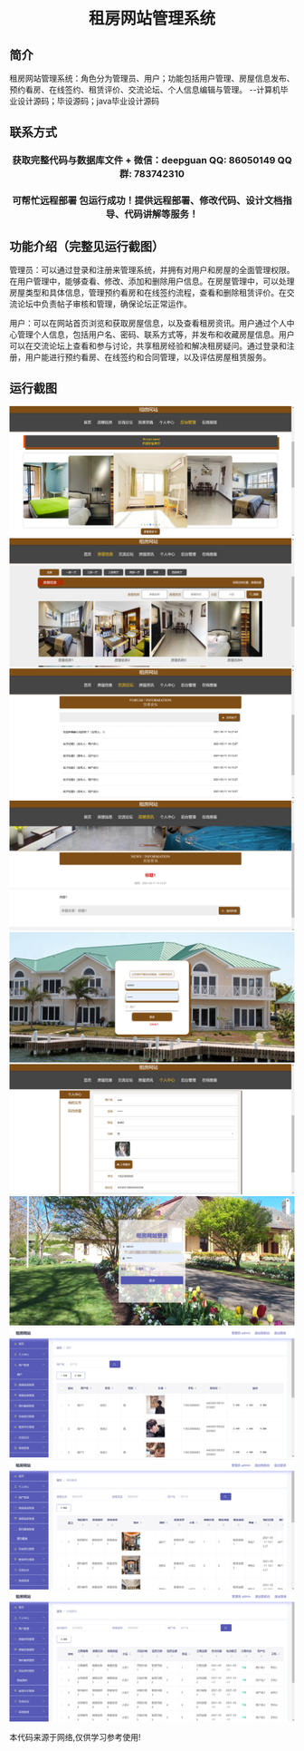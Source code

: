 <p><h1 align="center">租房网站管理系统</h1></p>

## 简介
租房网站管理系统：角色分为管理员、用户；功能包括用户管理、房屋信息发布、预约看房、在线签约、租赁评价、交流论坛、个人信息编辑与管理。    --计算机毕业设计源码；毕设源码；java毕业设计源码


## 联系方式
<p><h3 align="center">获取完整代码与数据库文件 + 微信：deepguan QQ: 86050149 QQ群: 783742310</h3></p>
<p><h3 align="center">可帮忙远程部署 包运行成功！提供远程部署、修改代码、设计文档指导、代码讲解等服务！</h3></p>

## 功能介绍（完整见运行截图）
管理员：可以通过登录和注册来管理系统，并拥有对用户和房屋的全面管理权限。在用户管理中，能够查看、修改、添加和删除用户信息。在房屋管理中，可以处理房屋类型和具体信息，管理预约看房和在线签约流程，查看和删除租赁评价。在交流论坛中负责帖子审核和管理，确保论坛正常运作。

用户：可以在网站首页浏览和获取房屋信息，以及查看租房资讯。用户通过个人中心管理个人信息，包括用户名、密码、联系方式等，并发布和收藏房屋信息。用户可以在交流论坛上查看和参与讨论，共享租房经验和解决租房疑问。通过登录和注册，用户能进行预约看房、在线签约和合同管理，以及评估房屋租赁服务。


## 运行截图
![](imgs/588112-20231219223141293-347401925.png)
![](imgs/588112-20231219223146306-1772095399.png)
![](imgs/588112-20231219223150942-949088218.png)
![](imgs/588112-20231219223154985-819432593.png)
![](imgs/588112-20231219223201322-1084100847.png)
![](imgs/588112-20231219223205154-51035530.png)
![](imgs/588112-20231219223212981-1563015397.png)
![](imgs/588112-20231219223217099-1877621081.png)
![](imgs/588112-20231219223221227-1271376341.png)
![](imgs/588112-20231219223224879-989588022.png)

<p>本代码来源于网络,仅供学习参考使用!</p>
